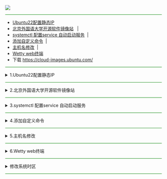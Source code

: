 <img src="https://cdn.jsdelivr.net/gh/Joshua-DinG/PicGoIMG/img/wrye Bash.webp" width="%100" height="auto" align="center" />

<hr style="border: none; height: 1px; background-color: green;">

- [Ubuntu22配置静态IP](#1) &nbsp;&nbsp;&nbsp;&nbsp;
- [北京外国语大学开源软件镜像站](#2) &nbsp;&nbsp;|&nbsp;&nbsp;
- [systemctl 配置service 自动启动服务](#3)&nbsp;&nbsp;|&nbsp;&nbsp;
- [添加自定义命令](#4)&nbsp;&nbsp;|&nbsp;&nbsp;
- [主机名修改](#5)&nbsp;&nbsp;|&nbsp;&nbsp;
- [Wetty web终端](#6)
-  下载 https://cloud-images.ubuntu.com/

<hr style="border: none; height: 1px; background-color: green;">
<details>
  <summary>1.Ubuntu22配置静态IP</summary>
 <a name="1"></a>
  
```
sudo tee /etc/netplan/01-installer-config.yaml >/dev/null <<EOF
network:
  ethernets:
    ens33: # 你的网络接口名称，可以根据实际情况进行修改
      dhcp4: no # 禁用DHCP，使用静态IP配置
      addresses: [192.168.77.101/24] # 设备的静态IP地址和子网掩码
      gateway4: 192.168.77.1 # 网关地址
      nameservers:
        addresses: [192.168.77.1] # DNS服务器地址，这里使用Google的公共DNS服务器
  version: 2
EOF
```
</details>

<hr style="border: none; height: 1px; background-color: green;">
<details>
  <summary>2.北京外国语大学开源软件镜像站</summary>
   <a name="2"></a>
  
追加
```
sudo tee -a /etc/apt/sources.list <<EOF
# # # # # # # # # 北京外国语大学开源软件镜像站# # # # # 

# 默认注释了源码镜像以提高 apt update 速度，如有需要可自行取消注释
deb https://mirrors.bfsu.edu.cn/ubuntu/ jammy main restricted universe multiverse
# deb-src https://mirrors.bfsu.edu.cn/ubuntu/ jammy main restricted universe multiverse
deb https://mirrors.bfsu.edu.cn/ubuntu/ jammy-updates main restricted universe multiverse
# deb-src https://mirrors.bfsu.edu.cn/ubuntu/ jammy-updates main restricted universe multiverse
deb https://mirrors.bfsu.edu.cn/ubuntu/ jammy-backports main restricted universe multiverse
# deb-src https://mirrors.bfsu.edu.cn/ubuntu/ jammy-backports main restricted universe multiverse

deb http://security.ubuntu.com/ubuntu/ jammy-security main restricted universe multiverse
# deb-src http://security.ubuntu.com/ubuntu/ jammy-security main restricted universe multiverse

# 预发布软件源，不建议启用
# deb https://mirrors.bfsu.edu.cn/ubuntu/ jammy-proposed main restricted universe multiverse
# # deb-src https://mirrors.bfsu.edu.cn/ubuntu/ jammy-proposed main restricted universe multiverse
EOF
```
覆盖
```
sudo tee /etc/apt/sources.list <<EOF
# # # # # # # # # 北京外国语大学开源软件镜像站# # # # # 

# 默认注释了源码镜像以提高 apt update 速度，如有需要可自行取消注释
deb https://mirrors.bfsu.edu.cn/ubuntu/ jammy main restricted universe multiverse
# deb-src https://mirrors.bfsu.edu.cn/ubuntu/ jammy main restricted universe multiverse
deb https://mirrors.bfsu.edu.cn/ubuntu/ jammy-updates main restricted universe multiverse
# deb-src https://mirrors.bfsu.edu.cn/ubuntu/ jammy-updates main restricted universe multiverse
deb https://mirrors.bfsu.edu.cn/ubuntu/ jammy-backports main restricted universe multiverse
# deb-src https://mirrors.bfsu.edu.cn/ubuntu/ jammy-backports main restricted universe multiverse

deb http://security.ubuntu.com/ubuntu/ jammy-security main restricted universe multiverse
# deb-src http://security.ubuntu.com/ubuntu/ jammy-security main restricted universe multiverse

# 预发布软件源，不建议启用
# deb https://mirrors.bfsu.edu.cn/ubuntu/ jammy-proposed main restricted universe multiverse
# # deb-src https://mirrors.bfsu.edu.cn/ubuntu/ jammy-proposed main restricted universe multiverse
EOF
```
'-a' 选项告诉 tee 命令将输出追加到文件末尾而不是覆盖原有内容,如果覆盖把 '-a' 去掉就行。
</details>

<hr style="border: none; height: 1px; background-color: green;">

<details>
  <summary>3.systemctl 配置service 自动启动服务</summary>
   <a name="3"></a>
  
注释明细
```
[Unit]    
Description=世界服务器   # 描述服务的用途

After=network.target mysql.service   # 指定服务的启动顺序，确保已经启动了才启动下一个服务。
Requires=mysql.service    #它告诉 systemd 必须先启动 mysql.service ，成功后才能启动本程序

[Service]
Type=exec      # 指定服务的执行方式
User=dty       # 指定服务的执行用户必须存在 输入`getent passwd | cut -d: -f1` 查看

ExecStart=/home/dty/DinG/wow/wow-serve/bin/worldserver   # 指定服务的启动命令
Restart=always  #启动失败会重新启动服务，直到成功
[Install]
WantedBy=multi-user.target  # 指定服务的安装位置 `getent passwd | cut -d: -f1
`查看所有用户
```

一键配置
```
sudo tee /etc/systemd/system/ac.service >/dev/null <<EOF
[Unit]
Description=世界服务器
After=network.target mysql.service
Requires=mysql.service
[Service]
Type=exec
User=dty
ExecStart=/home/dty/DinG/wow/wow-serve/bin/worldserver
Restart=always
[Install]
WantedBy=multi-user.target
EOF
```
交互式终端配置
```
sudo tee /etc/systemd/system/ac.service >/dev/null <<EOF
[Unit]
Description=世界服务器 
Documentation=www.dty.im
After=network.target mysql.service
Requires=mysql.service

[Service]
Environment=DISPLAY=:0  # 设置环境变量，指定显示器为:0
User=dty
Type=forking # 指定服务的类型为forking，表示该服务是一个forking类型的服务
# 启动服务的命令，使用tmux创建一个名为ac的会话，并在其中启动世界服务器
ExecStart=/usr/bin/tmux new-session -d -s ac '/home/dty/DinG/wow/wow-serve/bin/worldserver'
#ExecStart=/usr/bin/screen -dmS ra /home/dty/DinG/wow/wow-serve/bin/authserver
Restart=always

[Install]
WantedBy=multi-user.target
EOF
```
`screen -r rz` #连接 退出Ctrl +a +d  <br>  `tmux attach-session -t ac` #连接退出Ctrl +b 放开后按 d 

执行命令
```
sudo systemctl daemon-reload   #重新加载systemd配置文件
sudo systemctl restart ac.service  #重启服务应用新的配置,start stop
sudo systemctl enable ac.service  #设置服务开机自启动

journalctl -u ac.service   #查看 ac.service 的日志
journalctl -xeu ac.service #查看服务的详细信息

systemctl status ac.service  #查看状态
systemctl list-unit-files    #查看服务是否开机启动列表
systemctl disable ac.service  # 取消服务器开机自启动

systemctl is-enabled postgresql.service # 查询是否自启动服务 显示 enabled 表示已启用
```
命令大全
```
systemctl start 服务名            开启服务
systemctl stop 服务名            关闭服务
systemctl status 服务名    　　　　显示状态
systemctl restart 服务名    　　　　重启服务
systemctl enable 服务名    　　　　开机启动服务
systemctl disable 服务名    　　　　禁止开机启动
systemctl list-units            　　查看系统中所有正在运行的服务
systemctl list-unit-files    　　　　查看系统中所有服务的开机启动状态
systemctl list-dependencies 服务名        　　查看系统中服务的依赖关系
systemctl mask 服务名                        冻结服务
systemctl unmask 服务名                      解冻服务
systemctl set-default multi-user.target     开机时不启动图形界面
systemctl set-default graphical.target      开机时启动图形界面
```
</details>

<hr style="border: none; height: 1px; background-color: green;">
<details>
  <summary>4.添加自定义命令</summary>
   <a name="4"></a>
  
编辑 shell 配置文件
```
nano ~/.bashrc
```

最后一行添加
```
alias ac='tmux attach-session -t ac'
```

重新加载你的 shell 配置文件
```
source ~/.bashrc
```

  一键写入
  ```
  echo "alias ac='tmux attach-session -t ac'" | sudo tee -a ~/.bashrc > /dev/null && source ~/.bashrc
  ```
</details>

<hr style="border: none; height: 1px; background-color: green;">
<details>
  <summary>5.主机名修改</summary>
   <a name="5"></a>
  
```
sudo hostnamectl set-hostname <new_hostname>
```
</details>

<hr style="border: none; height: 1px; background-color: green;">
<details>
  
  <summary>6.Wetty web终端</summary>
  <a name="6"></a>
  
```
sudo docker run --rm -p 3200:3000 --name AC wettyoss/wetty --ssh-host=192.168.77.101 --title "世界服务器" --command 'tmux attach-session -t ac'
```

配置自动登录
```
sudo docker run --rm -p 8080:3000 --name AC wettyoss/wetty \
    --ssh-host="192.168.77.101" \
    --title="艾泽拉斯世界服务器" \
    --command="tmux attach-session -t ac" \
    --ssh-user="dty" \
    --ssh-pass="0"

```

Wetty
---------------------------------------
```
选项：
--help, -h     #打印帮助信息 [布尔值]
--version     #显示版本号 [布尔值]
--conf     #要加载配置的配置文件 [字符串]
--ssl-key SSL      #密钥的路径 [字符串]
--ssl-cert SSL      #证书的路径 [字符串]
--ssh-host SSH      #服务器主机 [字符串]
--ssh-port SSH      #服务器端口 [数字]
--ssh-user SSH      #用户 [字符串]
--title      #窗口标题 [字符串]
--ssh-auth      #默认为 "password"，您可以使用 "publickey,password" 替代 [字符串]
--ssh-pass      #SSH 密码 [字符串]
--ssh-key      #可选的客户端私钥路径（连接将无需密码且不安全！） [字符串]
--ssh-config      #指定替代 SSH 配置文件。有关详细信息，请参阅 SSH(1) 中的“-F”选项 [字符串]
--force-ssh      #即使作为 root 用户运行也要通过 SSH 连接 [布尔值]
--known-hosts      #已知主机文件的路径 [字符串]
--base, -b wetty      #的基路径 [字符串]
--port, -p wetty      #监听端口 [数字]
--host wetty      #监听主机 [字符串]
--command, -c      #在 shell 中运行的命令 [字符串]
--allow-iframe      #允许 wetty 被嵌入到 iframe 中，默认允许同源 [布尔值]
```

**[WeTTY官网](https://butlerx.github.io/wetty/#/)**&nbsp;&nbsp;|&nbsp;&nbsp;
**[WeTTY文档](https://butlerx.github.io/wetty/#/atoz?id=configuration-reference)**

</details>

<hr style="border: none; height: 1px; background-color: green;">
<details>
  
  <summary>修改系统时区</summary>

 修改时区
```
sudo dpkg-reconfigure tzdata #交互式界面设置时区
sudo timedatectl set-timezone Asia/Shanghai  #命令修改时区
```
设置为24小时制
```
sudo nano /etc/default/locale
LANG=en_US.UTF-8  #默认

LC_TIME="en_US.UTF-8"
LC_TIME=zh_CN.UTF-8
export LANG=zh_CN.UTF-8  #24小时制

sudo reboot
```

```
echo 'LANG=zh_CN.UTF-8' | sudo tee /etc/default/locale > /dev/null
```
source /etc/default/locale  #重新加载
</details>

<hr style="border: none; height: 1px; background-color: green;">

